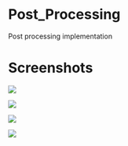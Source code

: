 # Post_Processing
Post processing implementation

# Screenshots

![](https://github.com/solael/Post_Processing/blob/master/PingPongColorBuffersFBO1.jpg)

![](https://github.com/solael/Post_Processing/blob/master/PingPongColorBuffersFBO2.jpg)

![](https://github.com/solael/Post_Processing/blob/master/render%20scene%20with%20bloom.png)

![](https://github.com/solael/Post_Processing/blob/master/render%20scene%20with%20bloom.png)
